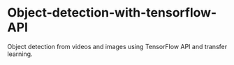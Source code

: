 # Object-detection-with-tensorflow-API
Object detection from videos and images using TensorFlow API and transfer learning.
